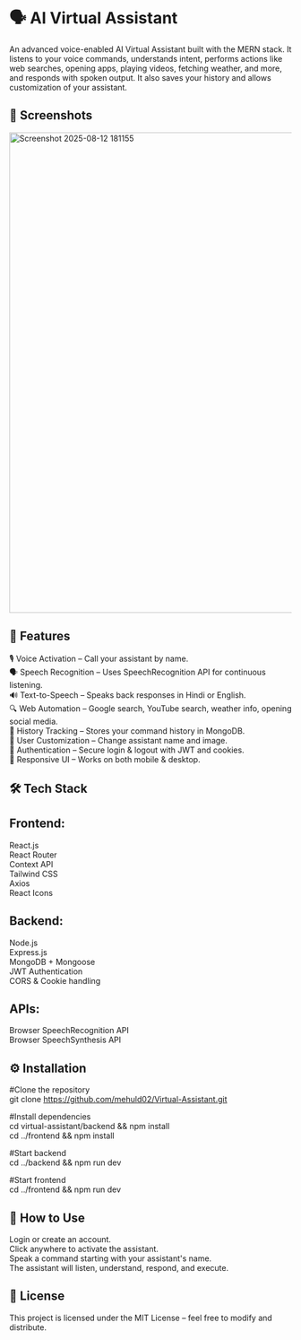 # 🗣️ AI Virtual Assistant   
An advanced voice-enabled AI Virtual Assistant built with the MERN stack. It listens to your voice commands, understands intent, performs actions like web searches, opening apps, playing videos, fetching weather, and more, and responds with spoken output. It also saves your history and allows customization of your assistant.

## 📸 Screenshots
<img width="1871" height="857" alt="Screenshot 2025-08-12 181155" src="https://github.com/user-attachments/assets/59cbd582-02a2-4e82-b8a3-996385285270" />

## 🚀 Features
🎙 Voice Activation – Call your assistant by name.  
🗣 Speech Recognition – Uses SpeechRecognition API for continuous listening.  
🔊 Text-to-Speech – Speaks back responses in Hindi or English.  
🔍 Web Automation – Google search, YouTube search, weather info, opening social media.  
📝 History Tracking – Stores your command history in MongoDB.  
👤 User Customization – Change assistant name and image.  
🔐 Authentication – Secure login & logout with JWT and cookies.  
📱 Responsive UI – Works on both mobile & desktop.

## 🛠 Tech Stack
## Frontend:  
React.js  
React Router  
Context API  
Tailwind CSS  
Axios  
React Icons  

## Backend:  
Node.js  
Express.js  
MongoDB + Mongoose  
JWT Authentication  
CORS & Cookie handling

## APIs:  
Browser SpeechRecognition API  
Browser SpeechSynthesis API

## ⚙️ Installation
#Clone the repository  
git clone https://github.com/mehuld02/Virtual-Assistant.git  

#Install dependencies  
cd virtual-assistant/backend && npm install  
cd ../frontend && npm install

#Start backend  
cd ../backend && npm run dev  

#Start frontend  
cd ../frontend && npm run dev  

## 🎯 How to Use
Login or create an account.  
Click anywhere to activate the assistant.  
Speak a command starting with your assistant's name.  
The assistant will listen, understand, respond, and execute.

## 📄 License
This project is licensed under the MIT License – feel free to modify and distribute.

